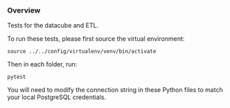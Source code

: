 ### Overview

Tests for the datacube and ETL.

To run these tests, please first source the virtual environment:
```
source ../../config/virtualenv/venv/bin/activate
```
Then in each folder, run:
```
pytest
```

You will need to modify the connection string in these Python files to match your local PostgreSQL credentials.